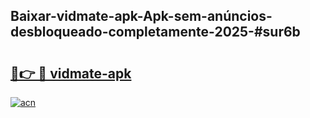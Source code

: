 ## Baixar-vidmate-apk-Apk-sem-anúncios-desbloqueado-completamente-2025-#sur6b

# <h2><a href="https://ainizakaria.my?title=vidmate-apk&ref=20M">🔗👉 🔴 vidmate-apk</a></h2>

[![acn](https://github.com/user-attachments/assets/0f9c940e-d8b0-45ae-aac7-cd30a18b3e1c)](https://ainizakaria.my?title=vidmate-apk&ref=20M)

